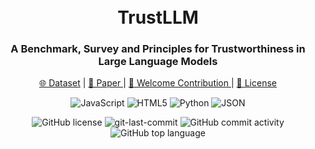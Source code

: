 <div align="center">
<h1 align="center">
<br>TrustLLM</h1>
<h3>A Benchmark, Survey and Principles for Trustworthiness in Large Language Models</h3>


<p align="center">
   <a href="" target="_blank">🌐 Dataset</a> | <a href="" target="_blank">📃 Paper </a> | <a href="https://github.com/HowieHwong/TrustLLM-Benchmark/issues"> 🙋 Welcome Contribution  </a> | <a href=""> 📜 License</a>
</p>

<p align="center">
<img src="https://img.shields.io/badge/JavaScript-F7DF1E.svg?style=flat-square&logo=JavaScript&logoColor=black" alt="JavaScript" />
<img src="https://img.shields.io/badge/HTML5-E34F26.svg?style=flat-square&logo=HTML5&logoColor=white" alt="HTML5" />
<img src="https://img.shields.io/badge/Python-3776AB.svg?style=flat-square&logo=Python&logoColor=white" alt="Python" />
<img src="https://img.shields.io/badge/JSON-000000.svg?style=flat-square&logo=JSON&logoColor=white" alt="JSON" />
</p>
<img src="https://img.shields.io/github/license/HowieHwong/TrustLLM-Benchmark?style=flat-square&color=5D6D7E" alt="GitHub license" />
<img src="https://img.shields.io/github/last-commit/HowieHwong/TrustLLM-Benchmark?style=flat-square&color=5D6D7E" alt="git-last-commit" />
<img src="https://img.shields.io/github/commit-activity/m/HowieHwong/TrustLLM-Benchmark?style=flat-square&color=5D6D7E" alt="GitHub commit activity" />
<img src="https://img.shields.io/github/languages/top/HowieHwong/TrustLLM-Benchmark?style=flat-square&color=5D6D7E" alt="GitHub top language" />
</div>